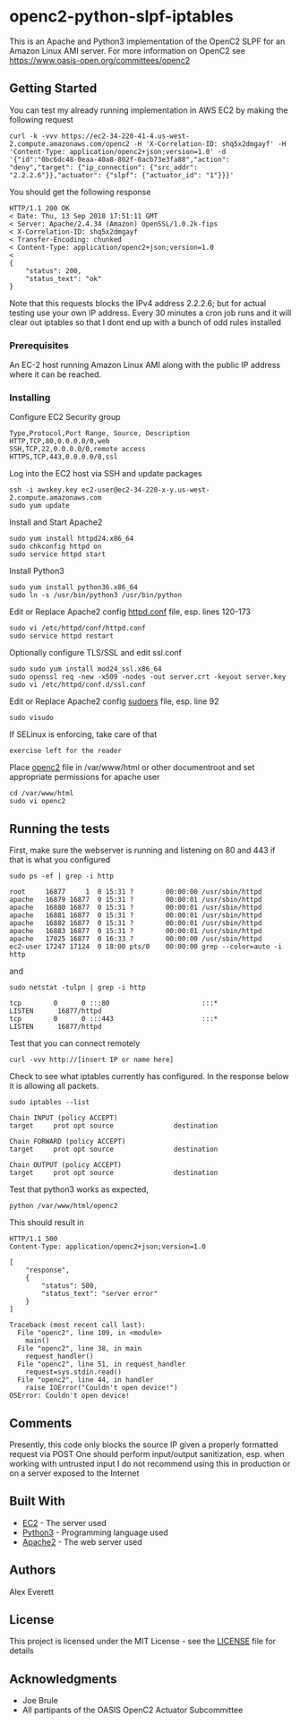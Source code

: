 # openc2-python-slpf-iptables
This is an Apache and Python3 implementation of the OpenC2 SLPF for an Amazon Linux AMI server.
For more information on OpenC2 see https://www.oasis-open.org/committees/openc2

## Getting Started
You can test my already running implementation in AWS EC2 by making the following request
```
curl -k -vvv https://ec2-34-220-41-4.us-west-2.compute.amazonaws.com/openc2 -H 'X-Correlation-ID: shq5x2dmgayf' -H 'Content-Type: application/openc2+json;version=1.0' -d '{"id":"0bc6dc48-0eaa-40a8-802f-0acb73e3fa88","action": "deny","target": {"ip_connection": {"src_addr": "2.2.2.6"}},"actuator": {"slpf": {"actuator_id": "1"}}}'
```
You should get the following response
```
HTTP/1.1 200 OK
< Date: Thu, 13 Sep 2018 17:51:11 GMT
< Server: Apache/2.4.34 (Amazon) OpenSSL/1.0.2k-fips
< X-Correlation-ID: shq5x2dmgayf
< Transfer-Encoding: chunked
< Content-Type: application/openc2+json;version=1.0
< 
{
    "status": 200,
    "status_text": "ok"
}

```
Note that this requests blocks the IPv4 address 2.2.2.6; but for actual testing use your own IP address.
Every 30 minutes a cron job runs and it will clear out iptables so that I dont end up with a bunch of odd rules installed
### Prerequisites

An EC-2 host running Amazon Linux AMI along with the public IP address where it can be reached.

### Installing
Configure EC2 Security group
```
Type,Protocol,Port Range, Source, Description
HTTP,TCP,80,0.0.0.0/0,web
SSH,TCP,22,0.0.0.0/0,remote access
HTTPS,TCP,443,0.0.0.0/0,ssl
```

Log into the EC2 host via SSH and update packages
```
ssh -i awskey.key ec2-user@ec2-34-220-x-y.us-west-2.compute.amazonaws.com
sudo yum update
```

Install and Start Apache2
```
sudo yum install httpd24.x86_64
sudo chkconfig httpd on
sudo service httpd start
```

Install Python3

```
sudo yum install python36.x86_64
sudo ln -s /usr/bin/python3 /usr/bin/python
```


Edit or Replace Apache2 config  [httpd.conf](httpd.conf) file, esp. lines 120-173 
```
sudo vi /etc/httpd/conf/httpd.conf
sudo service httpd restart
```

Optionally configure TLS/SSL and edit ssl.conf
```
sudo sudo yum install mod24_ssl.x86_64
sudo openssl req -new -x509 -nodes -out server.crt -keyout server.key
sudo vi /etc/httpd/conf.d/ssl.conf 
```

Edit or Replace Apache2 config  [sudoers](sudoers) file, esp. line 92
```
sudo visudo
```

If SELinux is enforcing, take care of that
```
exercise left for the reader
```

Place [openc2](openc2) file in /var/www/html or other documentroot and set appropriate permissions for apache user
```
cd /var/www/html
sudo vi openc2
```
## Running the tests

First, make sure the webserver is running and listening on 80 and 443 if that is what you configured
```
sudo ps -ef | grep -i http
```
```
root     16877     1  0 15:31 ?        00:00:00 /usr/sbin/httpd
apache   16879 16877  0 15:31 ?        00:00:01 /usr/sbin/httpd
apache   16880 16877  0 15:31 ?        00:00:01 /usr/sbin/httpd
apache   16881 16877  0 15:31 ?        00:00:01 /usr/sbin/httpd
apache   16882 16877  0 15:31 ?        00:00:01 /usr/sbin/httpd
apache   16883 16877  0 15:31 ?        00:00:01 /usr/sbin/httpd
apache   17025 16877  0 16:33 ?        00:00:00 /usr/sbin/httpd
ec2-user 17247 17124  0 18:00 pts/0    00:00:00 grep --color=auto -i http
```
and
```
sudo netstat -tulpn | grep -i http
```
```
tcp        0      0 :::80                       :::*                        LISTEN      16877/httpd         
tcp        0      0 :::443                      :::*                        LISTEN      16877/httpd 
```

Test that you can connect remotely
```
curl -vvv http://[insert IP or name here]
```

Check to see what iptables currently has configured. In the response below it is allowing all packets.
```
sudo iptables --list
```
```
Chain INPUT (policy ACCEPT)
target     prot opt source               destination         

Chain FORWARD (policy ACCEPT)
target     prot opt source               destination         

Chain OUTPUT (policy ACCEPT)
target     prot opt source               destination
```

Test that python3 works as expected,
```
python /var/www/html/openc2
```
This should result in
```
HTTP/1.1 500
Content-Type: application/openc2+json;version=1.0

[
    "response",
    {
        "status": 500,
        "status_text": "server error"
    }
]

Traceback (most recent call last):
  File "openc2", line 109, in <module>
    main()
  File "openc2", line 38, in main
    request_handler()
  File "openc2", line 51, in request_handler
    request=sys.stdin.read()
  File "openc2", line 44, in handler
    raise IOError("Couldn't open device!")
OSError: Couldn't open device!
```

## Comments
Presently, this code only blocks the source IP given a properly formatted request via POST
One should perform input/output sanitization, esp. when working with untrusted input
I do not recommend using this in production or on a server exposed to the Internet

## Built With

* [EC2](http://aws.amazon.com/) - The server used
* [Python3](https://www.python.org/) - Programming language used
* [Apache2](https://www.apache.org) - The web server used


## Authors
Alex Everett

## License

This project is licensed under the MIT License - see the [LICENSE](LICENSE) file for details

## Acknowledgments

* Joe Brule
* All partipants of the OASIS OpenC2 Actuator Subcommittee
